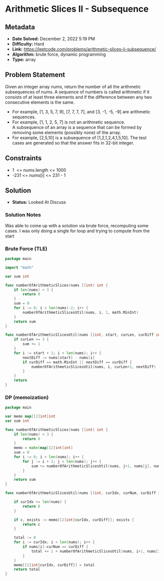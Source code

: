 # Arithmetic Slices II - Subsequence

## Metadata

- **Date Solved:** December 2, 2022 5:19 PM
- **Difficulty:** Hard
- **Link:** https://leetcode.com/problems/arithmetic-slices-ii-subsequence/
- **Algorithm:** brute force, dynamic programming
- **Type:** array

## Problem Statement

Given an integer array nums, return the number of all the arithmetic subsequences of nums.
A sequence of numbers is called arithmetic if it consists of at least three elements and if the difference between any two consecutive elements is the same.
- For example, [1, 3, 5, 7, 9], [7, 7, 7, 7], and [3, -1, -5, -9] are arithmetic sequences.
- For example, [1, 1, 2, 5, 7] is not an arithmetic sequence.
A subsequence of an array is a sequence that can be formed by removing some elements (possibly none) of the array.
- For example, [2,5,10] is a subsequence of [1,2,1,2,4,1,5,10].
The test cases are generated so that the answer fits in 32-bit integer.

## Constraints

- 1  <= nums.length <= 1000
- -231 <= nums[i] <= 231 - 1

## Solution

- **Status:** Looked At Discuss

### Solution Notes

Was able to come up with a solution via brute force, recomputing some cases. I was only doing a single for loop and trying to compute from the start 


### Brute Force (TLE)

```go
package main

import "math"

var sum int

func numberOfArithmeticSlices(nums []int) int {
	if len(nums) < 3 {
		return 0
	}
	sum = 0
	for i := 0; i < len(nums)-2; i++ {
		numberOfArithmeticSlicesUtil(nums, i, 1, math.MinInt)
	}
	return sum
}

func numberOfArithmeticSlicesUtil(nums []int, start, curLen, curDiff int) {
	if curLen >= 3 {
		sum += 1
	}
	for i := start + 1; i < len(nums); i++ {
		nextDiff := nums[start] - nums[i]
		if curDiff == math.MinInt || nextDiff == curDiff {
			numberOfArithmeticSlicesUtil(nums, i, curLen+1, nextDiff)
		}
	}
	return
}
```

### DP (memoization)

```go
package main

var memo map[[2]int]int
var sum int

func numberOfArithmeticSlices(nums []int) int {
	if len(nums) < 3 {
		return 0
	}
	memo = make(map[[2]int]int)
	sum = 0
	for i := 0; i < len(nums); i++ {
		for j := i + 1; j < len(nums); j++ {
			sum += numberOfArithmeticSlicesUtil(nums, j+1, nums[j], nums[j]-nums[i])
		}
	}
	return sum
}

func numberOfArithmeticSlicesUtil(nums []int, curIdx, curNum, curDiff int) int {

	if curIdx >= len(nums) {
		return 0
	}

	if c, exists := memo[[2]int{curIdx, curDiff}]; exists {
		return c
	}

	total := 0
	for i := curIdx; i < len(nums); i++ {
		if nums[i]-curNum == curDiff {
			total += 1 + numberOfArithmeticSlicesUtil(nums, i+1, nums[i], curDiff)
		}
	}
	memo[[2]int{curIdx, curDiff}] = total
	return total
}
```
